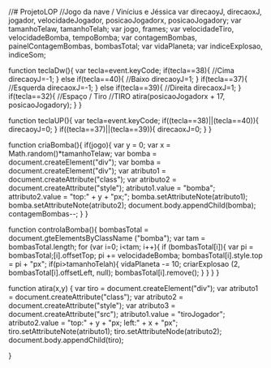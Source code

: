//# ProjetoLOP
//Jogo da nave / Vinícius e Jéssica
var direcaoyJ, direcaoxJ, jogador, velocidadeJogador, posicaoJogadorx, posicaoJogadory; 
var tamanhoTelaw, 
tamanhoTelah; 
var jogo, frames; 
var velocidadeTiro, velocidadeBomba, tempoBomba; 
var contagemBombas, painelContagemBombas, bombasTotal; 
var vidaPlaneta; 
var indiceExplosao, indiceSom;

function teclaDw(){ 
var tecla=event.keyCode; 
	if(tecla==38){
	//Cima direcaoyJ=-1;
	 }
	else if(tecla==40){
	//Baixo direcaoyJ=1; 
	} 
	if(tecla==37){
	//Esquerda direcaoxJ=-1; 
	}
	else if(tecla==39){
	//Direita direcaoxJ=1; 
	} 
	if(tecla==32){
	//Espaço / Tiro //TIRO atira(posicaoJogadorx + 17, posicaoJogadory); 
	} 
} 


function teclaUP(){ 
var tecla=event.keyCode; 
		if((tecla==38)||(tecla==40)){ 
		direcaoyJ=0; 
	} 
		if((tecla==37)||(tecla==39)){ 
		direcaoxJ=0; 
	} 
}

function criaBomba(){ 
	if(jogo){ 
		var y = 0; var x = Math.random()*tamanhoTelaw; 
		var bomba = document.createElement("div"); 
		var bomba = document.createElement("div"); 
		var atributo1 = document.createAttribute("class"); 
		var atributo2 = document.createAttribute("style"); 
		atributo1.value = "bomba"; 
		attributo2.value = "top:" + y + "px;"; 
		bomba.setAttributeNote(atributo1); 
		bomba.setAttributeNote(atributo2); 
		document.body.appendChild(bomba); contagemBombas--; 
} 
}

function controlaBomba(){ 
bombasTotal = document.gteElementsByClassName ("bomba"); 
var tam = bombasTotal.length; for (var i=0; i<tam; i++){ 
	if (bombasTotal[i]){ 
		var pi = bombasTotal;[i].offsetTop; 
		pi += velocidadeBomba; bombasTotal[i].style.top = pi + "px"; 
			if(pi>tamanhoTelah){ 
				vidaPlaneta -= 10; 
				criarExplosao (2, bombasTotal[i].offsetLeft, null); 
				bombasTotal[i].remove(); 
} 
} 
} }

function atira(x,y) { 
	var tiro = document.createElement("div"); 
	var atributo1 = document.createAttribute("class"); 
	var atributo2 = document.createAttribute("style"); 
	var atributo3 = document.createAttribute("src"); 
	atributo1.value = "tiroJogador"; 
	atributo2.value = "top:" + y + "px; left:" + x + "px"; 
	tiro.setAttributeNote(atributo1); 
	tiro.setAttributeNode(atributo2); 
	document.body.appendChild(tiro);

} 
